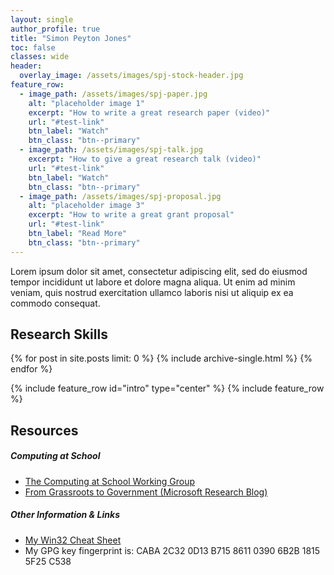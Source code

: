 ```yaml
---
layout: single
author_profile: true
title: "Simon Peyton Jones"
toc: false
classes: wide
header:
  overlay_image: /assets/images/spj-stock-header.jpg
feature_row:
  - image_path: /assets/images/spj-paper.jpg
    alt: "placeholder image 1"
    excerpt: "How to write a great research paper (video)" 
    url: "#test-link"
    btn_label: "Watch"
    btn_class: "btn--primary"
  - image_path: /assets/images/spj-talk.jpg 
    excerpt: "How to give a great research talk (video)"    
    url: "#test-link"
    btn_label: "Watch"
    btn_class: "btn--primary"
  - image_path: /assets/images/spj-proposal.jpg
    alt: "placeholder image 3" 
    excerpt: "How to write a great grant proposal"
    url: "#test-link"
    btn_label: "Read More"
    btn_class: "btn--primary"
---
```


Lorem ipsum dolor sit amet, consectetur adipiscing elit, sed do eiusmod tempor incididunt ut labore et dolore magna aliqua. Ut enim ad minim veniam, quis nostrud exercitation ullamco laboris nisi ut aliquip ex ea commodo consequat.  
## Research Skills 

{% for post in site.posts limit: 0 %}
  {% include archive-single.html %}
{% endfor %}

{% include feature_row id="intro" type="center" %}
{% include feature_row %}  

## Resources

##### Computing at School
- [The Computing at School Working Group](https://www.computingatschool.org.uk/)
- [From Grassroots to Government (Microsoft Research Blog)](https://www.microsoft.com/en-us/research/blog/from-grassroots-to-government/)

##### Other Information & Links
- [My Win32 Cheat Sheet](https://www.microsoft.com/en-us/research/publication/win-32-cheat-sheet/)
- My GPG key fingerprint is: CABA 2C32 0D13 B715 8611 0390 6B2B 1815 5F25 C538


